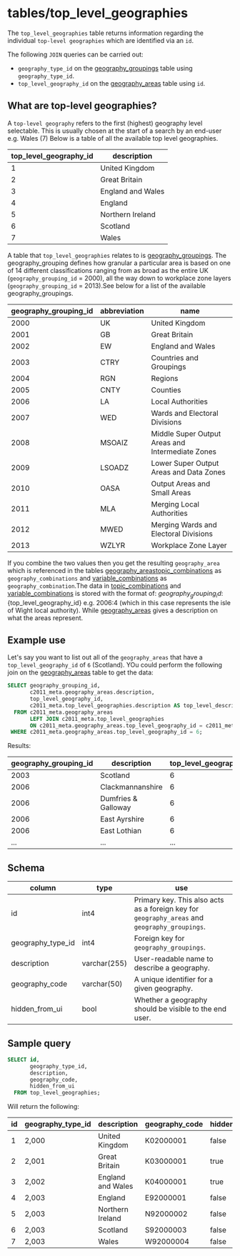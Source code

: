 # tables/top_level_geographies

The `top_level_geographies` table returns information regarding the individual `top-level geographies` which are identified via an `id`.

The following `JOIN` queries can be carried out:

- `geography_type_id` on the [geography_groupings](geography_groupings.md) table using `geography_type_id`.
- `top_level_geography_id` on the [geography_areas](geography_areas.md) table using `id`.

## What are top-level geographies?

A `top-level geography` refers to the first (highest) geography level selectable. This is usually chosen at the start of a search by an end-user e.g. Wales (7) Below is a table of all the available top level geographies.

|top_level_geography_id|description|
|-|-|
|1|United Kingdom|
|2|Great Britain|
|3|England and Wales|
|4|England|
|5|Northern Ireland|
|6|Scotland|
|7|Wales|

A table that `top_level_geographies` relates to is [geography_groupings](geography_groupings.md). The geography_grouping defines how granular a particular area is based on one of 14 different classifications ranging from as broad as the entire UK (`geography_grouping_id` = 2000), all the way down to workplace zone layers (`geography_grouping_id` = 2013).See below for a list of the available geography_groupings.

|geography_grouping_id|abbreviation|name|
|-|-|-|
|2000|UK|United Kingdom|
|2001|GB|Great Britain|
|2002|EW|England and Wales|
|2003|CTRY|Countries and Groupings|
|2004|RGN|Regions|
|2005|CNTY|Counties|
|2006|LA|Local Authorities|
|2007|WED|Wards and Electoral Divisions|
|2008|MSOAIZ|Middle Super Output Areas and Intermediate Zones|
|2009|LSOADZ|Lower Super Output Areas and Data Zones|
|2010|OASA|Output Areas and Small Areas|
|2011|MLA|Merging Local Authorities|
|2012|MWED|Merging Wards and Electoral Divisions|
|2013|WZLYR|Workplace Zone Layer|

If you combine the two values then you get the resulting `geography_area` which is referenced in the tables [geography_areas](geography_areas.md)[topic_combinations](topic_combinations.md) as `geography_combinations` and [variable_combinations](variable_combinations.md) as `geography_combination`.The data in [topic_combinations](topic_combinations.md) and [variable_combinations](variable_combinations.md) is stored with the format of: ${geography_grouping_id}:${top_level_geography_id} e.g. 2006:4 (which in this case represents the isle of Wight local authority). While [geography_areas](geography_areas.md) gives a description on what the areas represent.
## Example use

Let's say you want to list out all of the `geography_areas` that have a `top_level_geography_id` of `6` (Scotland). YOu could perform the following join on the [geography_areas](geography_areas.md) table to get the data:

```sql
SELECT geography_grouping_id,
       c2011_meta.geography_areas.description,
       top_level_geography_id,
       c2011_meta.top_level_geographies.description AS top_level_description
  FROM c2011_meta.geography_areas
       LEFT JOIN c2011_meta.top_level_geographies 
       ON c2011_meta.geography_areas.top_level_geography_id = c2011_meta.top_level_geographies.id 
 WHERE c2011_meta.geography_areas.top_level_geography_id = 6;
```

Results:

|geography_grouping_id|description|top_level_geography_id|
|-|-|-|
|2003|Scotland|6|
|2006|Clackmannanshire|6|
|2006|Dumfries & Galloway|6|
|2006|East Ayrshire|6|
|2006|East Lothian|6|
|...|...|...|

## Schema

|column|type|use|
|-|-|-|
|id|int4|Primary key. This also acts as a foreign key for `geography_areas` and `geography_groupings`.|
|geography_type_id|int4|Foreign key for `geography_groupings`.|
|description|varchar(255)|User-readable name to describe a geography.|
|geography_code|varchar(50)|A unique identifier for a given geography.|
|hidden_from_ui|bool|Whether a geography should be visible to the end user.|


## Sample query

```sql
SELECT id, 
       geography_type_id, 
       description, 
       geography_code, 
       hidden_from_ui 
  FROM top_level_geographies;
```

Will return the following:

|id|geography_type_id|description|geography_code|hidden_from_ui|
|-|-|-|-|-|
|1|2,000|United Kingdom|K02000001|false
|2|2,001|Great Britain|K03000001|true
|3|2,002|England and Wales|K04000001|true
|4|2,003|England|E92000001|false
|5|2,003|Northern Ireland|N92000002|false
|6|2,003|Scotland|S92000003|false
|7|2,003|Wales|W92000004|false